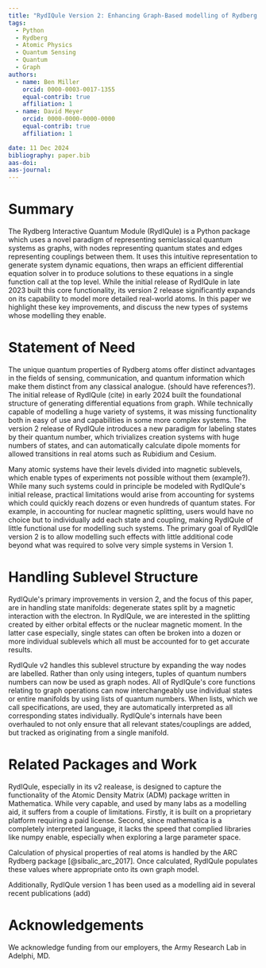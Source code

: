 ```yaml
---
title: "RydIQule Version 2: Enhancing Graph-Based modelling of Rydberg atoms"
tags:
  - Python
  - Rydberg
  - Atomic Physics
  - Quantum Sensing
  - Quantum
  - Graph
authors:
  - name: Ben Miller
    orcid: 0000-0003-0017-1355
    equal-contrib: true
    affiliation: 1 
  - name: David Meyer
	orcid: 0000-0000-0000-0000
    equal-contrib: true
    affiliation: 1

date: 11 Dec 2024
bibliography: paper.bib
aas-doi: 
aas-journal:
---
```

# Summary

The Rydberg Interactive Quantum Module (RydIQule) is a Python package which uses a novel paradigm of representing semiclassical quantum systems as graphs, with nodes representing quantum states and edges representing couplings between them. It uses this intuitive representation to generate system dynamic equations, then wraps an efficient differential equation solver in to produce solutions to these equations in a single function call at the top level. While the initial release of RydIQule in late 2023 built this core functionality, its version 2 release significantly expands on its capability to model more detailed real-world atoms. In this paper we highlight these key improvements, and discuss the new types of systems whose modelling they enable.

# Statement of Need

The unique quantum properties of Rydberg atoms offer distinct advantages in the fields of sensing, communication, and quantum information which make them distinct from any classical analogue. (should have references?). The initial release of RydIQule (cite) in early 2024 built the foundational structure of generating differential equations from graph. While technically capable of modelling a huge variety of systems, it was missing functionality both in easy of use and capabilities in some more complex systems. The version 2 release of RydIQule introduces a new paradigm for labeling states by their quantum number, which trivializes creation systems with huge numbers of states, and can automatically calculate dipole moments for allowed transitions in real atoms such as Rubidium and Cesium. 

Many atomic systems have their levels divided into magnetic sublevels, which enable types of experiments not possible without them (example?). While many such systems could in principle be modeled with RydIQule's initial release, practical limitations would arise from accounting for systems which could quickly reach dozens or even hundreds of quantum states. For example, in accounting for nuclear magnetic splitting, users would have no choice but to individually add each state and coupling, making RydIQule of little functional use for modelling such systems. The primary goal of RydIQle version 2 is to allow modelling such effects with little additional code beyond what was required to solve very simple systems in Version 1. 

# Handling Sublevel Structure

RydIQule's primary improvements in version 2, and the focus of this paper, are in handling state manifolds: degenerate states split by a magnetic interaction with the electron. In RydIQule, we are interested in the splitting created by either orbital effects or the nuclear magnetic moment. In the latter case especially, single states can often be broken into a dozen or more individual sublevels which all must be accounted for to get accurate results. 

RydIQule v2 handles this sublevel structure by expanding the way nodes are labelled. Rather than only using integers, tuples of quantum numbers numbers can now be used as graph nodes. All of RydIQule's core functions relating to graph operations can now interchangeably use individual states or entire manifolds by using lists of quantum numbers. When lists, which we call specifications, are used, they are automatically interpreted as all corresponding states individually. RydIQule's internals have been overhauled to not only ensure that all relevant states/couplings are added, but tracked as originating from a single manifold.

# Related Packages and Work

RydIQule, especially in its v2 realease, is designed to capture the functionality of the Atomic Density Matrix (ADM) package written in Mathematica. While very capable, and used by many labs as a modelling aid, it suffers from a couple of limitations. Firstly, it is built on a proprietary platform requiring a paid license. Second, since mathematica is a completely interpreted language, it lacks the speed that complied libraries like numpy enable, especially when exploring a large parameter space.

Calculation of physical properties of real atoms is handled by the ARC Rydberg package [@sibalic_arc_2017]. Once calculated, RydIQule populates these values where appropriate onto its own graph model.

Additionally, RydIQule version 1 has been used as a modelling aid in several recent publications (add)

# Acknowledgements

We acknowledge funding from our employers, the Army Research Lab in Adelphi, MD.